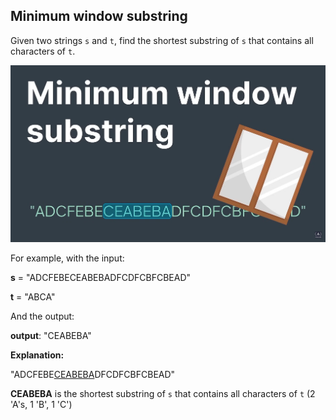 ## Minimum window substring

Given two strings ``s`` and ``t``, find the shortest substring of ``s`` that contains all characters of ``t``.

![](../static/minimum-window-substring.png)

For example, with the input:

**s** = "ADCFEBECEABEBADFCDFCBFCBEAD"

**t** = "ABCA"

And the output:

**output**: "CEABEBA"

**Explanation:**

"ADCFEBE<u>CEABEBA</u>DFCDFCBFCBEAD"


**CEABEBA** is the shortest substring of ``s`` that contains all characters of ``t`` (2 'A's, 1 'B', 1 'C')